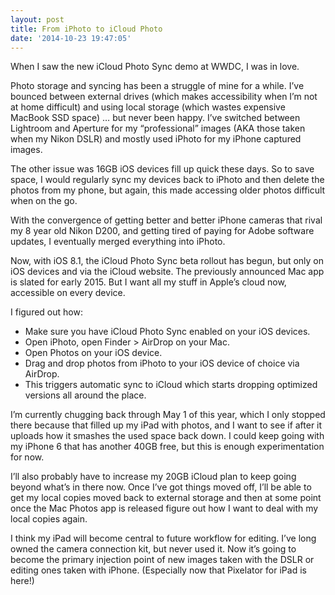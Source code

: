 ```yaml
---
layout: post
title: From iPhoto to iCloud Photo
date: '2014-10-23 19:47:05'
---
```


When I saw the new iCloud Photo Sync demo at WWDC, I was in love. 

Photo storage and syncing has been a struggle of mine for a while. I’ve bounced between external drives (which makes accessibility when I’m not at home difficult) and using local storage (which wastes expensive MacBook SSD space) … but never been happy.  I’ve switched between Lightroom and Aperture for my “professional” images (AKA those taken when my Nikon DSLR) and mostly used iPhoto for my iPhone captured images. 

The other issue was 16GB iOS devices fill up quick these days. So to save space, I would regularly sync my devices back to iPhoto and then delete the photos from my phone, but again, this made accessing older photos difficult when on the go.

With the convergence of getting better and better iPhone cameras that rival my 8 year old Nikon D200, and getting tired of paying for Adobe software updates, I eventually merged everything into iPhoto.

Now, with iOS 8.1, the iCloud Photo Sync beta rollout has begun, but only on iOS devices and via the iCloud website. The previously announced Mac app is slated for early 2015. But I want all my stuff in Apple’s cloud now, accessible on every device. 

I figured out how:

* Make sure you have iCloud Photo Sync enabled on your iOS devices.
* Open iPhoto, open Finder > AirDrop on your Mac.
* Open Photos on your iOS device.
* Drag and drop photos from iPhoto to your iOS device of choice via AirDrop.
* This triggers automatic sync to iCloud which starts dropping optimized versions all around the place.

I’m currently chugging back through May 1 of this year, which I only stopped there because that filled up my iPad with photos, and I want to see if after it uploads how it smashes the used space back down. I could keep going with my iPhone 6 that has another 40GB free, but this is enough experimentation for now.

I’ll also probably have to increase my 20GB iCloud plan to keep going beyond what’s in there now. Once I’ve got things moved off, I’ll be able to get my local copies moved back to external storage and then at some point once the Mac Photos app is released figure out how I want to deal with my local copies again.

I think my iPad will become central to future workflow for editing. I’ve long owned the camera connection kit, but never used it. Now it’s going to become the primary injection point of new images taken with the DSLR or editing ones taken with iPhone. (Especially now that Pixelator for iPad is here!)